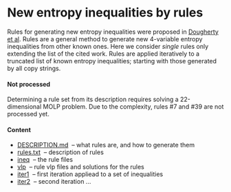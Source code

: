New entropy inequalities by rules
=================================

Rules for generating new entropy inequalities were proposed in 
[Dougherty et al](http://arxiv.org/pdf/1104.3602v1). Rules are a general
method to generate new 4-variable entropy inequalities from other known
ones. Here we consider *single* rules only extending the list of the cited
work. Rules are applied iteratively to a truncated list of known entropy
inequalities; starting with those generated by all copy strings.

#### Not processed

Determining a rule set from its description requires solving a 22-dimensional
MOLP problem. Due to the complexity, rules \#7 and \#39 are not processed yet.

#### Content

* [DESCRIPTION.md](DESCRIPTION.md) &nbsp;&ndash; what rules are, and how to generate them
* [rules.txt](rules.txt) &nbsp;&ndash; description of rules
* [ineq](ineq) &nbsp;&ndash; the rule files
* [vlp](vlp) &nbsp;&ndash; rule vlp files and solutions for the rules
* [iter1](iter1) &nbsp;&ndash; first iteration appliead to a set of inequalities
* [iter2](iter2) &nbsp;&ndash; second iteration ...
